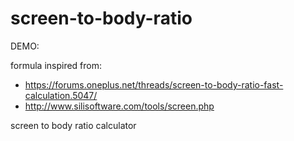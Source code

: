 # screen-to-body-ratio

DEMO: 

formula inspired from:
- https://forums.oneplus.net/threads/screen-to-body-ratio-fast-calculation.5047/
- http://www.silisoftware.com/tools/screen.php

screen to body ratio calculator
